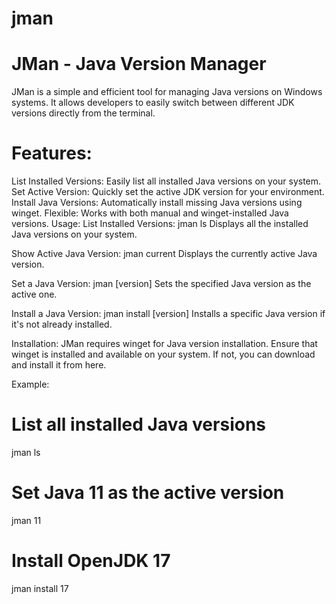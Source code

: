 # jman
# JMan - Java Version Manager
JMan is a simple and efficient tool for managing Java versions on Windows systems. It allows developers to easily switch between different JDK versions directly from the terminal.

# Features:
List Installed Versions: Easily list all installed Java versions on your system.
Set Active Version: Quickly set the active JDK version for your environment.
Install Java Versions: Automatically install missing Java versions using winget.
Flexible: Works with both manual and winget-installed Java versions.
Usage:
List Installed Versions:
jman ls
Displays all the installed Java versions on your system.

Show Active Java Version:
jman current
Displays the currently active Java version.

Set a Java Version:
jman [version]
Sets the specified Java version as the active one.

Install a Java Version:
jman install [version]
Installs a specific Java version if it's not already installed.

Installation:
JMan requires winget for Java version installation. Ensure that winget is installed and available on your system. If not, you can download and install it from here.

Example:

# List all installed Java versions
jman ls

# Set Java 11 as the active version
jman 11

# Install OpenJDK 17
jman install 17
